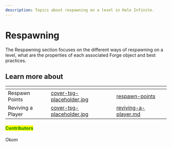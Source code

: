 ```yaml
---
description: Topics about respawning on a level in Halo Infinite.
---
```


# Respawning

The Respawning section focuses on the different ways of respawning on a level, what are the properties of each associated Forge object and best practices.



## Learn more about

<table data-view="cards"><thead><tr><th></th><th data-hidden data-card-cover data-type="files"></th><th data-hidden data-card-target data-type="content-ref"></th></tr></thead><tbody><tr><td>Respawn Points</td><td><a href="../../../.gitbook/assets/cover-tsg-placeholder.jpg">cover-tsg-placeholder.jpg</a></td><td><a href="respawn-points/">respawn-points</a></td></tr><tr><td>Reviving a Player</td><td><a href="../../../.gitbook/assets/cover-tsg-placeholder.jpg">cover-tsg-placeholder.jpg</a></td><td><a href="reviving-a-player.md">reviving-a-player.md</a></td></tr></tbody></table>



#### <mark style="color:green;">Contributors</mark>

Okom
